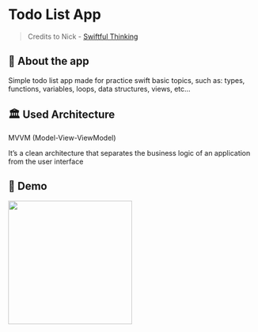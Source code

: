 # Todo List App

> Credits to Nick -  [Swiftful Thinking](https://www.youtube.com/@SwiftfulThinking)
> 

## 📲 About the app

Simple todo list app made for practice swift basic topics, such as: types, functions, variables, loops, data structures, views, etc…

## 🏛️ Used Architecture

MVVM (Model-View-ViewModel)

It’s a clean architecture that separates the business logic of an application from the user interface

## 📱 Demo

<img width= "250" height = "250" src = "/assets/screen.gif">
